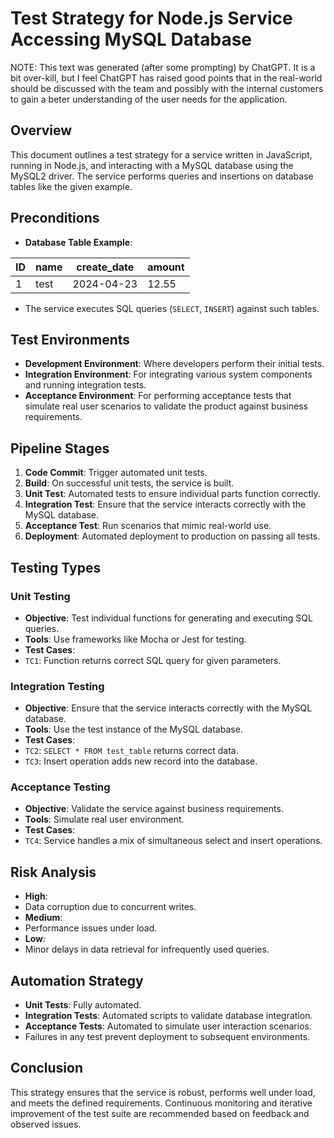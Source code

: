 # Test Strategy for Node.js Service Accessing MySQL Database

NOTE: This text was generated (after some prompting) by ChatGPT. 
It is a bit over-kill, but I feel ChatGPT has raised good points that in the real-world should be discussed with the team
and possibly with the internal customers to gain a beter understanding of the user needs for the application.

## Overview
This document outlines a test strategy for a service written in JavaScript, running in Node.js, and interacting with a MySQL database using the MySQL2 driver. The service performs queries and insertions on database tables like the given example.

## Preconditions
- **Database Table Example**:

| ID | name | create_date | amount |
|----|------|-------------|--------|
| 1  | test | 2024-04-23  | 12.55  |


- The service executes SQL queries (`SELECT`, `INSERT`) against such tables.

## Test Environments
- **Development Environment**: Where developers perform their initial tests.
- **Integration Environment**: For integrating various system components and running integration tests.
- **Acceptance Environment**: For performing acceptance tests that simulate real user scenarios to validate the product against business requirements.

## Pipeline Stages
1. **Code Commit**: Trigger automated unit tests.
2. **Build**: On successful unit tests, the service is built.
3. **Unit Test**: Automated tests to ensure individual parts function correctly.
4. **Integration Test**: Ensure that the service interacts correctly with the MySQL database.
5. **Acceptance Test**: Run scenarios that mimic real-world use.
6. **Deployment**: Automated deployment to production on passing all tests.

## Testing Types
### Unit Testing
- **Objective**: Test individual functions for generating and executing SQL queries.
- **Tools**: Use frameworks like Mocha or Jest for testing.
- **Test Cases**:
- `TC1`: Function returns correct SQL query for given parameters.

### Integration Testing
- **Objective**: Ensure that the service interacts correctly with the MySQL database.
- **Tools**: Use the test instance of the MySQL database.
- **Test Cases**:
- `TC2`: `SELECT * FROM test_table` returns correct data.
- `TC3`: Insert operation adds new record into the database.

### Acceptance Testing
- **Objective**: Validate the service against business requirements.
- **Tools**: Simulate real user environment.
- **Test Cases**:
- `TC4`: Service handles a mix of simultaneous select and insert operations.

## Risk Analysis
- **High**:
- Data corruption due to concurrent writes.
- **Medium**:
- Performance issues under load.
- **Low**:
- Minor delays in data retrieval for infrequently used queries.

## Automation Strategy
- **Unit Tests**: Fully automated.
- **Integration Tests**: Automated scripts to validate database integration.
- **Acceptance Tests**: Automated to simulate user interaction scenarios.
- Failures in any test prevent deployment to subsequent environments.

## Conclusion
This strategy ensures that the service is robust, performs well under load, and meets the defined requirements. Continuous monitoring and iterative improvement of the test suite are recommended based on feedback and observed issues.
